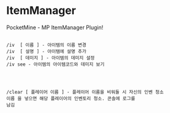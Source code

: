# ItemManager
PocketMine - MP ItemManager Plugin!
<pre><code>
/iv <name:nm> [ 이름 ] - 아이템의 이름 변경
/iv <description:des> [ 설명 ] - 아이템에 설명 추가
/iv <meta:damage> [ 데미지 ] - 아이템의 데미지 설정
/iv see - 아이템의 아이템코드와 데미지 보기
</code></pre><pre><code>
/clear [ 플레이어 이름 ] - 플레이어 이름을 비워둘 시 자신의 인벤 청소 
이름 을 넣으면 해당 플레이어의 인벤토리 청소. 콘솔에 로그를 남김</code></pre>
